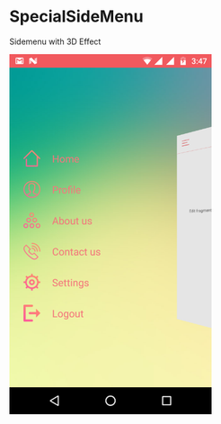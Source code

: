 # SpecialSideMenu
Sidemenu with 3D Effect




<img src ="Screenshot_2.png" width="360" height="640">
